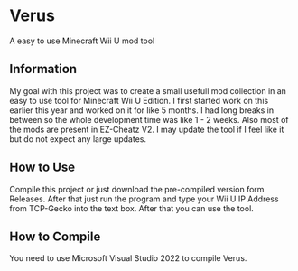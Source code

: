 # Verus
A easy to use Minecraft Wii U mod tool

## Information
My goal with this project was to create a small usefull mod collection in an easy to use tool for Minecraft Wii U Edition.
I first started work on this earlier this year and worked on it for like 5 months. I had long breaks in between so the whole development time was like 1 - 2 weeks. Also most of the mods are present in EZ-Cheatz V2. 
I may update the tool if I feel like it but do not expect any large updates.

## How to Use
Compile this project or just download the pre-compiled version form Releases. After that just run the program and type your Wii U IP Address from TCP-Gecko into the text box. After that you can use the tool.

## How to Compile
You need to use Microsoft Visual Studio 2022 to compile Verus.
